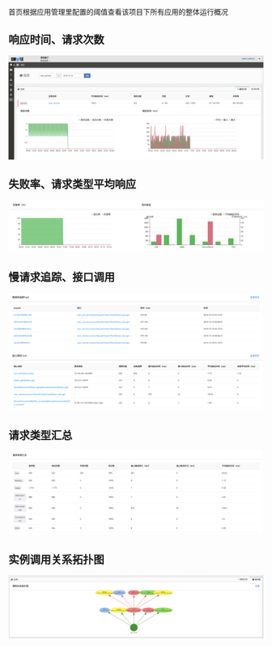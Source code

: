 首页根据应用管理里配置的阈值查看该项目下所有应用的整体运行概况

## 响应时间、请求次数
![](images/screenshot_1571109195045.png)
## 失败率、请求类型平均响应
![](images/screenshot_1571109310147.png)
## 慢请求追踪、接口调用
![](images/screenshot_1571109312906.png)
## 请求类型汇总
![](images/screenshot_1571109315069.png)
## 实例调用关系拓扑图
![实例调用关系拓扑图](images/screenshot_1571109443811.png)